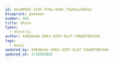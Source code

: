 ```yaml
---
id: dec609d5-224f-478a-910e-73a01aa383e1
blueprint: pokemon
number: 403
title: Shinx
types:
  - electric
author: 4d8d6ede-5963-429f-9c2f-74b897007e0c
tags:
  - basic
updated_by: 4d8d6ede-5963-429f-9c2f-74b897007e0c
updated_at: 1716503082
---
```

